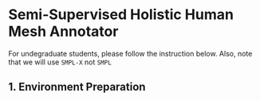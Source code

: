 # Semi-Supervised Holistic Human Mesh Annotator
For undegraduate students, please follow the instruction below. Also, note that we will use `SMPL-X` not `SMPL`
## 1. Environment Preparation
